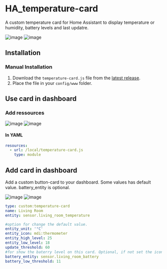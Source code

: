 # HA_temperature-card
A custom temperature card for Home Assistant to display temperature or humidity, battery levels and last updatre.


![image](https://github.com/Kevin-n19/HA_temperature-card/assets/120246712/d3a1fba3-a57e-43a5-af73-7526ad52000f)
![image](https://github.com/Kevin-n19/HA_temperature-card/assets/120246712/25a33d16-c3ca-4503-ac35-bb2b380cbd55)




## Installation

### Manual Installation

1. Download the `temperature-card.js` file from the [latest release](https://github.com/Kevin-n19/HA_temperature-card.git).
2. Place the file in your `config/www` folder.

## Use card in dashboard

### Add ressources
![image](https://github.com/Kevin-n19/HA_temperature-card/assets/120246712/b85f66ac-0d96-47f8-abe5-f6441a2dd8b2)
![image](https://github.com/Kevin-n19/HA_temperature-card/assets/120246712/ac2be527-a12e-4b0e-ac8b-a1691794b24e)

#### In YAML
```yaml
resources:
  - url: /local/temperature-card.js
    type: module
```

## Add card in dashboard

Add a custom button-card to your dashboard.
Some values has default value. battery_entity is optional. 

![image](https://github.com/Kevin-n19/HA_temperature-card/assets/120246712/79e98117-18b6-43dc-8ab2-c4dc205a011c)
![image](https://github.com/Kevin-n19/HA_temperature-card/assets/120246712/ff7e8dd6-c9dd-4ecd-83db-58d3ed7cfa8c)


```yaml
type: custom:temperature-card
name: Living Room
entity: sensor.living_room_temperature

#option for change the default value.
entity_unit: '°C'
entity_icon: mdi:thermometer
entity_high_level: 25
entity_low_level: 18
update_threshold: 60
#for show the baterry level on this card. Optional, if not set the icon has hide.
battery_entity: sensor.living_room_battery
battery_low_threshold: 11
```
